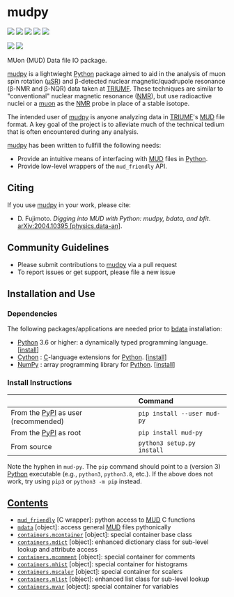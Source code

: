 # mudpy

<a href="https://pypi.org/project/bdata/" alt="PyPI Version"><img src="https://img.shields.io/pypi/v/mud-py?label=PyPI%20Version"/></a>
<img src="https://img.shields.io/pypi/format/mud-py?label=PyPI%20Format"/>
<img src="https://img.shields.io/github/languages/code-size/dfujim/mudpy"/>
<img src="https://img.shields.io/tokei/lines/github/dfujim/mudpy"/>
<img src="https://img.shields.io/pypi/l/mud-py"/>

<a href="https://github.com/dfujim/mudpy/commits/master" alt="Commits"><img src="https://img.shields.io/github/commits-since/dfujim/mudpy/latest/master"/></a>
<a href="https://github.com/dfujim/mudpy/commits/master" alt="Commits"><img src="https://img.shields.io/github/last-commit/dfujim/mudpy"/></a>

MUon (MUD) Data file IO package.

[mudpy] is a lightwieght [Python] package aimed to aid in the analysis of muon spin rotation ([μSR]) and β-detected
nuclear magnetic/quadrupole resonance (β-NMR and β-NQR) data taken at [TRIUMF]. These techniques are similar to 
"conventional" nuclear magnetic resonance ([NMR]), but use radioactive nuclei or a [muon] as the [NMR] probe in place 
of a stable isotope.

The intended user of [mudpy] is anyone analyzing data in [TRIUMF]'s [MUD] file format.
A key goal of the project is to alleviate much of the technical tedium that is often encountered during any analysis.

[mudpy] has been written to fullfill the following needs: 

* Provide an intuitive means of interfacing with [MUD] files in [Python].
* Provide low-level wrappers of the `mud_friendly` API. 

## Citing

If you use [mudpy] in your work, please cite:

- D. Fujimoto.
  <i>Digging into MUD with Python: mudpy, bdata, and bfit</i>.
  <a href="https://arxiv.org/abs/2004.10395">
  arXiv:2004.10395 [physics.data-an]</a>.


## Community Guidelines

* Please submit contributions to [mudpy] via a pull request
* To report issues or get support, please file a new issue

## Installation and Use

### Dependencies

The following packages/applications are needed prior to [bdata] installation:
- [Python] 3.6 or higher: a dynamically typed programming language. [[install](https://wiki.python.org/moin/BeginnersGuide/Download)]
- [Cython] : [C]-language extensions for [Python]. [[install](https://cython.readthedocs.io/en/latest/src/quickstart/install.html)]
- [NumPy] : array programming library for [Python]. [[install](https://numpy.org/install/)]

### Install Instructions

|  | Command |
|:-- | :--|
From the [PyPI] as user (recommended) | `pip install --user mud-py` |
From the [PyPI] as root | `pip install mud-py` |
From source | `python3 setup.py install` |

Note the hyphen in `mud-py`. The `pip` command should point to a (version 3) 
[Python] executable (e.g., `python3`, `python3.8`, etc.).
If the above does not work, try using `pip3` or `python3 -m pip` instead.

## [Contents](https://github.com/dfujim/mudpy/wiki)

* [`mud_friendly`](https://github.com/dfujim/mudpy/wiki/mud_friendly) [C wrapper]: python access to [MUD] C functions
* [`mdata`](https://github.com/dfujim/mudpy/wiki/mdata) [object]: access general [MUD] files pythonically
* [`containers.mcontainer`](https://github.com/dfujim/mudpy/wiki/containers.mcontainer) [object]: special container base class
* [`containers.mdict`](https://github.com/dfujim/mudpy/wiki/containers.mdict) [object]: enhanced dictionary class for sub-level lookup and attribute access
* [`containers.mcomment`](https://github.com/dfujim/mudpy/wiki/containers.mcomment) [object]: special container for comments
* [`containers.mhist`](https://github.com/dfujim/mudpy/wiki/containers.mhist) [object]: special container for histograms
* [`containers.mscaler`](https://github.com/dfujim/mudpy/wiki/containers.mscaler) [object]: special container for scalers
* [`containers.mlist`](https://github.com/dfujim/mudpy/wiki/containers.mlist) [object]: enhanced list class for sub-level lookup
* [`containers.mvar`](https://github.com/dfujim/mudpy/wiki/containers.mvar) [object]: special container for variables

[Python]: https://www.python.org/
[SciPy]: https://www.scipy.org/
[Cython]: https://cython.org/
[NumPy]: https://numpy.org/
[pandas]: https://pandas.pydata.org/
[Matplotlib]: https://matplotlib.org/
[requests]: https://requests.readthedocs.io/en/master/
[Jupyter]: https://jupyter.org/

[YAML]: https://yaml.org/
[C]: https://en.wikipedia.org/wiki/C_(programming_language)
[HTTP]: https://en.wikipedia.org/wiki/Hypertext_Transfer_Protocol

[TRIUMF]: https://www.triumf.ca/
[CMMS]: https://cmms.triumf.ca
[MUD]: https://cmms.triumf.ca/mud/
[archive]: https://cmms.triumf.ca/mud/runSel.html

[UBC]: https://www.ubc.ca/
[μSR]: https://en.wikipedia.org/wiki/Muon_spin_spectroscopy
[NMR]: https://en.wikipedia.org/wiki/Nuclear_magnetic_resonance
[muon]: https://en.wikipedia.org/wiki/Muon

[PyPI]: https://pypi.org/project/bdata/
[mudpy]: https://github.com/dfujim/mudpy
[bdata]: https://github.com/dfujim/bdata
[bfit]: https://github.com/dfujim/bfit
